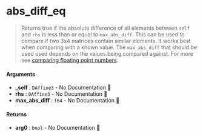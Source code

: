 # abs\_diff\_eq

>  Returns true if the absolute difference of all elements between `self` and `rhs`
>  is less than or equal to `max_abs_diff`.
>  This can be used to compare if two 3x4 matrices contain similar elements. It works
>  best when comparing with a known value. The `max_abs_diff` that should be used used
>  depends on the values being compared against.
>  For more see
>  [comparing floating point numbers](https://randomascii.wordpress.com/2012/02/25/comparing-floating-point-numbers-2012-edition/).

#### Arguments

- **\_self** : `DAffine3` \- No Documentation 🚧
- **rhs** : `DAffine3` \- No Documentation 🚧
- **max\_abs\_diff** : `f64` \- No Documentation 🚧

#### Returns

- **arg0** : `bool` \- No Documentation 🚧
